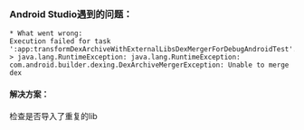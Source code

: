 ### Android Studio遇到的问题：

```
* What went wrong:
Execution failed for task ':app:transformDexArchiveWithExternalLibsDexMergerForDebugAndroidTest'.
> java.lang.RuntimeException: java.lang.RuntimeException: com.android.builder.dexing.DexArchiveMergerException: Unable to merge dex
```
#### 解决方案：
检查是否导入了重复的lib